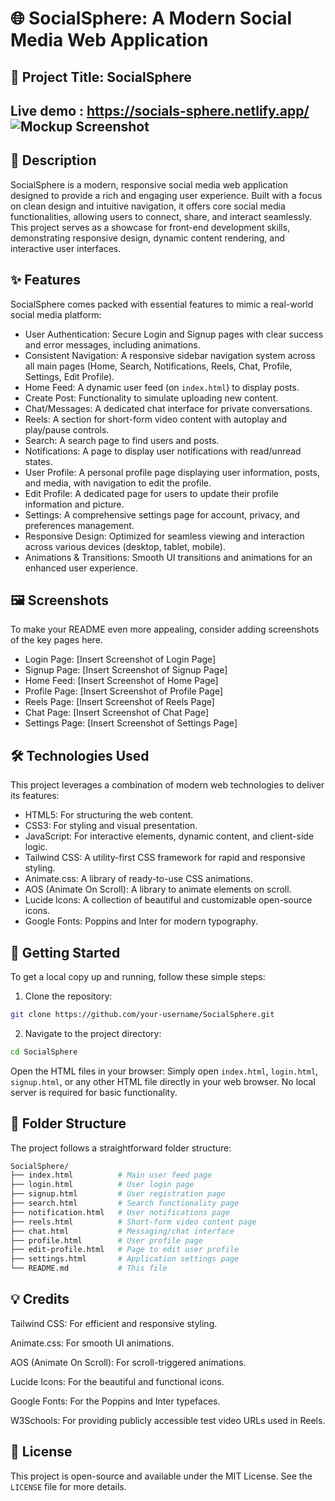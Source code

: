 # 🌐 SocialSphere: A Modern Social Media Web Application
## 📌 Project Title: SocialSphere

Live demo : https://socials-sphere.netlify.app/
![Mockup Screenshot](assets/image/readme.png)
---

## 📄 Description
SocialSphere is a modern, responsive social media web application designed to provide a rich and engaging user experience. Built with a focus on clean design and intuitive navigation, it offers core social media functionalities, allowing users to connect, share, and interact seamlessly. This project serves as a showcase for front-end development skills, demonstrating responsive design, dynamic content rendering, and interactive user interfaces.

## ✨ Features
SocialSphere comes packed with essential features to mimic a real-world social media platform:
- User Authentication: Secure Login and Signup pages with clear success and error messages, including animations.
- Consistent Navigation: A responsive sidebar navigation system across all main pages (Home, Search, Notifications, Reels, Chat, Profile, Settings, Edit Profile).
- Home Feed: A dynamic user feed (on `index.html`) to display posts.
- Create Post: Functionality to simulate uploading new content.
- Chat/Messages: A dedicated chat interface for private conversations.
- Reels: A section for short-form video content with autoplay and play/pause controls.
- Search: A search page to find users and posts.
- Notifications: A page to display user notifications with read/unread states.
- User Profile: A personal profile page displaying user information, posts, and media, with navigation to edit the profile.
- Edit Profile: A dedicated page for users to update their profile information and picture.
- Settings: A comprehensive settings page for account, privacy, and preferences management.
- Responsive Design: Optimized for seamless viewing and interaction across various devices (desktop, tablet, mobile).
- Animations & Transitions: Smooth UI transitions and animations for an enhanced user experience.

## 🖼️ Screenshots
To make your README even more appealing, consider adding screenshots of the key pages here.
- Login Page: [Insert Screenshot of Login Page]
- Signup Page: [Insert Screenshot of Signup Page]
- Home Feed: [Insert Screenshot of Home Page]
- Profile Page: [Insert Screenshot of Profile Page]
- Reels Page: [Insert Screenshot of Reels Page]
- Chat Page: [Insert Screenshot of Chat Page]
- Settings Page: [Insert Screenshot of Settings Page]

## 🛠️ Technologies Used
This project leverages a combination of modern web technologies to deliver its features:
- HTML5: For structuring the web content.
- CSS3: For styling and visual presentation.
- JavaScript: For interactive elements, dynamic content, and client-side logic.
- Tailwind CSS: A utility-first CSS framework for rapid and responsive styling.
- Animate.css: A library of ready-to-use CSS animations.
- AOS (Animate On Scroll): A library to animate elements on scroll.
- Lucide Icons: A collection of beautiful and customizable open-source icons.
- Google Fonts: Poppins and Inter for modern typography.

## 🚀 Getting Started
To get a local copy up and running, follow these simple steps:

1. Clone the repository:
```bash
git clone https://github.com/your-username/SocialSphere.git
```

2. Navigate to the project directory:
```bash
cd SocialSphere
```

Open the HTML files in your browser:
Simply open `index.html`, `login.html`, `signup.html`, or any other HTML file directly in your web browser. No local server is required for basic functionality.

## 📁 Folder Structure
The project follows a straightforward folder structure:

```bash
SocialSphere/
├── index.html          # Main user feed page
├── login.html          # User login page
├── signup.html         # User registration page
├── search.html         # Search functionality page
├── notification.html   # User notifications page
├── reels.html          # Short-form video content page
├── chat.html           # Messaging/chat interface
├── profile.html        # User profile page
├── edit-profile.html   # Page to edit user profile
├── settings.html       # Application settings page
└── README.md           # This file
```

## 💡 Credits
Tailwind CSS: For efficient and responsive styling.

Animate.css: For smooth UI animations.

AOS (Animate On Scroll): For scroll-triggered animations.

Lucide Icons: For the beautiful and functional icons.

Google Fonts: For the Poppins and Inter typefaces.

W3Schools: For providing publicly accessible test video URLs used in Reels.

## 📝 License
This project is open-source and available under the MIT License. See the `LICENSE` file for more details.